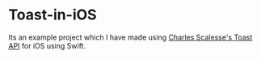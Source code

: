 # Toast-in-iOS
Its an example project which I have made using <a href = "https://github.com/scalessec/Toast">Charles Scalesse's Toast API</a> for iOS using Swift.
